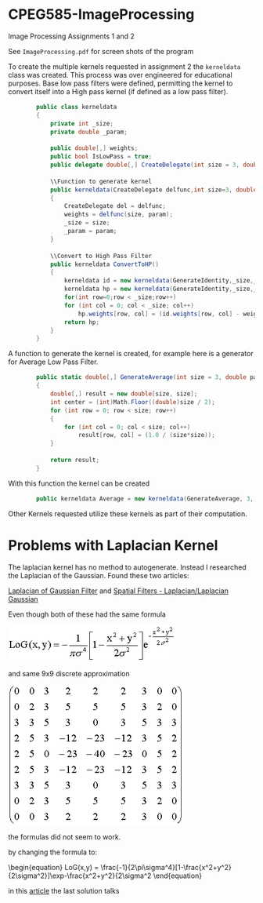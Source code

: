 # CPEG585-ImageProcessing
Image Processing Assignments 1 and 2

See `ImageProcessing.pdf` for screen shots of the program

To create the multiple kernels requested in assignment 2 the `kerneldata` class was created.  This process was over engineered for educational purposes.  Base low pass filters were defined, permitting the kernel to convert itself into a High pass kernel (if defined as a low pass filter).

```c#
        public class kerneldata
        {
            private int _size;
            private double _param;

            public double[,] weights;
            public bool IsLowPass = true;
            public delegate double[,] CreateDelegate(int size = 3, double param = 0.0);

            \\Function to generate kernel
            public kerneldata(CreateDelegate delfunc,int size=3, double param=0.0)
            {
                CreateDelegate del = delfunc;
                weights = delfunc(size, param);
                _size = size;
                _param = param;
            }
            
            \\Convert to High Pass Filter
            public kerneldata ConvertToHP()  
            {
                kerneldata id = new kerneldata(GenerateIdentity,_size,_param){IsLowPass = false};
                kerneldata hp = new kerneldata(GenerateIdentity,_size,_param){IsLowPass = false};
                for(int row=0;row < _size;row++)
                for (int col = 0; col < _size; col++)
                    hp.weights[row, col] = (id.weights[row, col] - weights[row, col])*_size*_size;
                return hp;
            }
        }
```

A function to generate the kernel is created, for example here is a generator for Average Low Pass Filter.

```c#
        public static double[,] GenerateAverage(int size = 3, double param = 0)
        {
            double[,] result = new double[size, size];
            int center = (int)Math.Floor((double)size / 2);
            for (int row = 0; row < size; row++)
            {
                for (int col = 0; col < size; col++)
                    result[row, col] = (1.0 / (size*size));
            }

            return result;
        }
```

With this function the kernel can be created 
```c#
        public kerneldata Average = new kerneldata(GenerateAverage, 3, 1){IsLowPass = true};
```


Other Kernels requested utilize these kernels as part of their computation.

# Problems with Laplacian Kernel

The laplacian kernel has no method to autogenerate.  Instead I researched the Laplacian of the Gaussian.  Found these two articles:

[Laplacian of Gaussian Filter](https://academic.mu.edu/phys/matthysd/web226/Lab02.htm) and
[Spatial Filters - Laplacian/Laplacian Gaussian](https://homepages.inf.ed.ac.uk/rbf/HIPR2/log.htm)

Even though both of these had the same formula

![alt text](Image174.gif)

 and same 9x9 discrete approximation


![alt text](Lab02.1.gif)
 
the formulas did not seem to work.

by changing the formula to:


\begin{equation}
        LoG(x,y) = \frac{-1}{2\pi\sigma^4}[1-\frac{x^2+y^2}{2\sigma^2}]\exp-\frac{x^2+y^2}{2\sigma^2
\end{equation}


in this [article](https://www.codeproject.com/Questions/70003/Laplacian-of-Gaussian) the last solution talks

